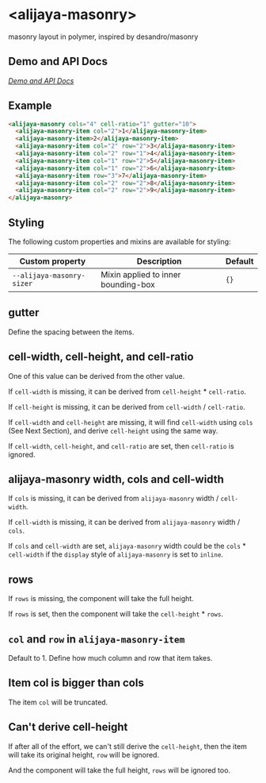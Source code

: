 # \<alijaya-masonry\>

masonry layout in polymer, inspired by desandro/masonry

## Demo and API Docs

[*Demo and API Docs*](http://alijaya.github.io/alijaya-masonry/components/alijaya-masonry/)

## Example

``` html
<alijaya-masonry cols="4" cell-ratio="1" gutter="10">
  <alijaya-masonry-item col="2">1</alijaya-masonry-item>
  <alijaya-masonry-item>2</alijaya-masonry-item>
  <alijaya-masonry-item col="2" row="2">3</alijaya-masonry-item>
  <alijaya-masonry-item col="2" row="1">4</alijaya-masonry-item>
  <alijaya-masonry-item col="1" row="2">5</alijaya-masonry-item>
  <alijaya-masonry-item col="1" row="2">6</alijaya-masonry-item>
  <alijaya-masonry-item row="3">7</alijaya-masonry-item>
  <alijaya-masonry-item col="2" row="2">8</alijaya-masonry-item>
  <alijaya-masonry-item col="2" row="2">9</alijaya-masonry-item>
</alijaya-masonry>
```

## Styling

The following custom properties and mixins are available for styling:

Custom property | Description | Default
----------------|-------------|----------
`--alijaya-masonry-sizer` | Mixin applied to inner bounding-box | `{}`

## gutter

Define the spacing between the items.

## cell-width, cell-height, and cell-ratio

One of this value can be derived from the other value.

If `cell-width` is missing, it can be derived from `cell-height` * `cell-ratio`.

If `cell-height` is missing, it can be derived from `cell-width` / `cell-ratio`.

If `cell-width` and `cell-height` are missing, it will find `cell-width` using `cols`
(See Next Section), and derive `cell-height` using the same way.

If `cell-width`, `cell-height`, and `cell-ratio` are set, then `cell-ratio` is ignored.

## alijaya-masonry width, cols and cell-width

If `cols` is missing, it can be derived from `alijaya-masonry` width / `cell-width`.

If `cell-width` is missing, it can be derived from `alijaya-masonry` width / `cols`.

If `cols` and `cell-width` are set, `alijaya-masonry` width could be the
`cols` * `cell-width` if the `display` style of `alijaya-masonry` is set to `inline`.

## rows

If `rows` is missing, the component will take the full height.

If `rows` is set, then the component will take the `cell-height` * `rows`.

## `col` and `row` in `alijaya-masonry-item`

Default to 1. Define how much column and row that item takes.

## Item col is bigger than cols

The item `col` will be truncated.

## Can't derive cell-height

If after all of the effort, we can't still derive the `cell-height`, then the
item will take its original height, `row` will be ignored.

And the component will take the full height, `rows` will be ignored too.

